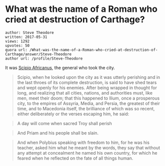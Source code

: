 # What was the name of a Roman who cried at destruction of Carthage?

	author: Steve Theodore
	written: 2017-05-31
	views: 1292
	upvotes: 50
	quora url: /What-was-the-name-of-a-Roman-who-cried-at-destruction-of-Carthage/answer/Steve-Theodore
	author url: /profile/Steve-Theodore


It was [Scipio Africanus](https://en.wikipedia.org/wiki/Scipio_Aemilianus), the general who took the city.

> Scipio, when he looked upon the city as it was utterly perishing and in the last throes of its complete destruction, is said to have shed tears and wept openly for his enemies. After being wrapped in thought for long, and realizing that all cities, nations, and authorities must, like men, meet their doom; that this happened to Ilium, once a prosperous city, to the empires of Assyria, Media, and Persia, the greatest of their time, and to Macedonia itself, the brilliance of which was so recent, either deliberately or the verses escaping him, he said:

> A day will come when sacred Troy shall perish

> And Priam and his people shall be slain.

> And when Polybius speaking with freedom to him, for he was his teacher, asked him what he meant by the words, they say that without any attempt at concealment he named his own country, for which he feared when he reflected on the fate of all things human.

